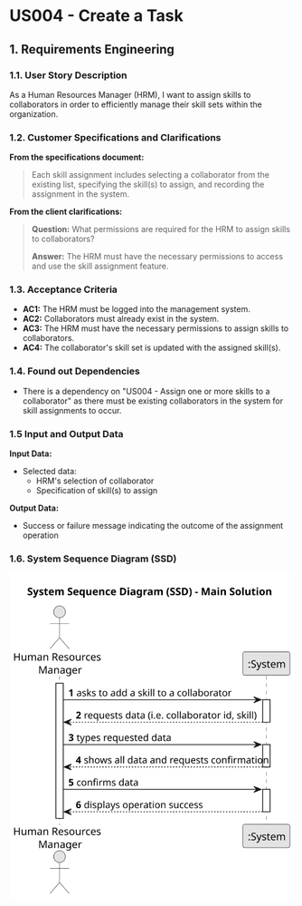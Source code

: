 # US004 - Create a Task 


## 1. Requirements Engineering

### 1.1. User Story Description

As a Human Resources Manager (HRM), I want to assign skills to collaborators in order to efficiently manage their skill sets within the organization.

### 1.2. Customer Specifications and Clarifications 

**From the specifications document:**

>	Each skill assignment includes selecting a collaborator from the existing list, specifying the skill(s) to assign, and recording the assignment in the system.

**From the client clarifications:**

> **Question:** What permissions are required for the HRM to assign skills to collaborators?
>
> **Answer:** The HRM must have the necessary permissions to access and use the skill assignment feature.

### 1.3. Acceptance Criteria

* **AC1:** The HRM must be logged into the management system.
* **AC2:** Collaborators must already exist in the system.
* **AC3:** The HRM must have the necessary permissions to assign skills to collaborators.
* **AC4:** The collaborator's skill set is updated with the assigned skill(s).

### 1.4. Found out Dependencies

* There is a dependency on "US004 - Assign one or more skills to a collaborator" as there must be existing collaborators in the system for skill assignments to occur.

### 1.5 Input and Output Data

**Input Data:**

* Selected data:
    * HRM's selection of collaborator
    * Specification of skill(s) to assign

**Output Data:**

* Success or failure message indicating the outcome of the assignment operation


### 1.6. System Sequence Diagram (SSD)


![System Sequence Diagram - Alternative One](svg/us004-system-sequence-diagram-alternative-one.svg)

